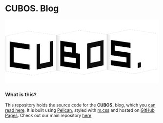 # **CUBOS.** Blog

<p align="center">
  <a href="https://gamedevtecnico.github.io/cubos-blog">
    <img src="content/images/logo.png" alt="CUBOS. Engine logo">
  </a>
</p>

### What is this?

This repository holds the source code for the **CUBOS.** blog, which you [can read here](https://gamedevtecnico.github.io/cubos/). It is built using
[Pelican](https://blog.getpelican.com/), styled with [m.css](https://mcss.mosra.cz/)
and hosted on [GitHub Pages](https://pages.github.com/). Check out our main repository
[here](https://github.com/GameDevTecnico/cubos).
